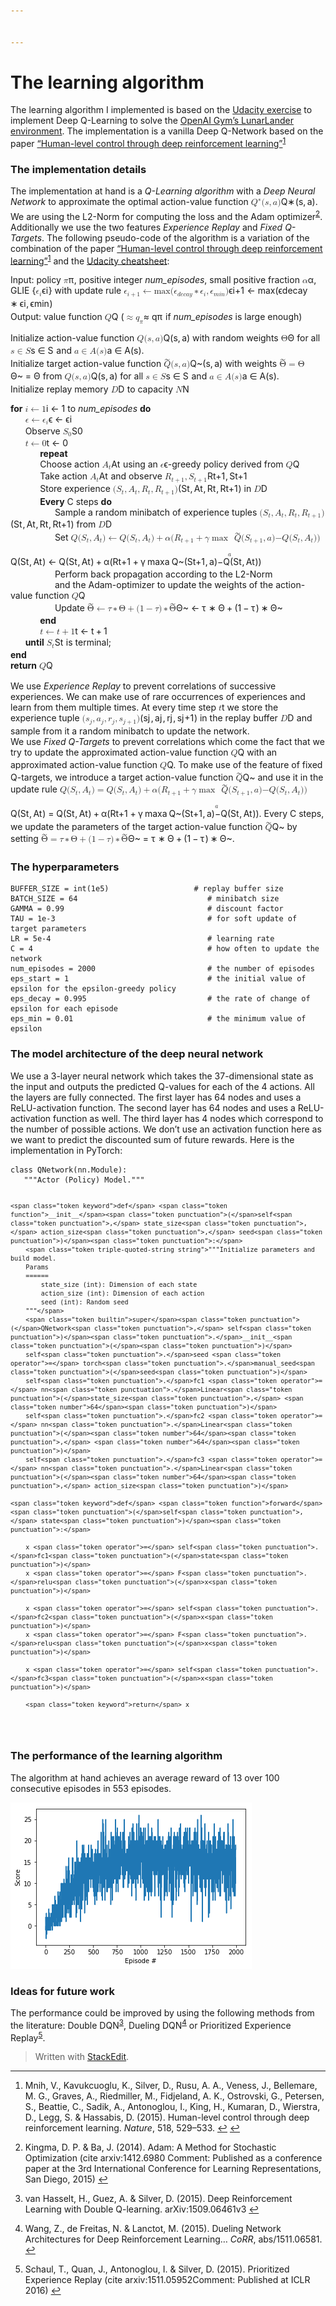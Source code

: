 ```yaml
---


---
```


<h1 id="the-learning-algorithm">The learning algorithm</h1>
<p>The learning algorithm I implemented is based on the <a href="https://github.com/udacity/deep-reinforcement-learning/tree/master/dqn">Udacity exercise</a> to implement Deep Q-Learning to solve the <a href="https://gym.openai.com/envs/LunarLander-v2/">OpenAI Gym’s LunarLander environment</a>. The implementation is a vanilla Deep Q-Network based on the paper <a href="http://dx.doi.org/10.1038/nature14236">“Human-level control through deep reinforcement learning”</a><sup class="footnote-ref"><a href="#fn1" id="fnref1">1</a></sup></p>
<h3 id="the-implementation-details">The implementation details</h3>
<p>The implementation at hand is a <em>Q-Learning algorithm</em> with a <em>Deep Neural Network</em> to approximate the optimal action-value function <span class="katex--inline"><span class="katex"><span class="katex-mathml"><math><semantics><mrow><msup><mi>Q</mi><mo>∗</mo></msup><mo stretchy="false">(</mo><mi>s</mi><mo separator="true">,</mo><mi>a</mi><mo stretchy="false">)</mo></mrow><annotation encoding="application/x-tex">Q^*(s,a)</annotation></semantics></math></span><span class="katex-html" aria-hidden="true"><span class="base"><span class="strut" style="height: 1em; vertical-align: -0.25em;"></span><span class="mord"><span class="mord mathdefault">Q</span><span class="msupsub"><span class="vlist-t"><span class="vlist-r"><span class="vlist" style="height: 0.688696em;"><span class="" style="top: -3.063em; margin-right: 0.05em;"><span class="pstrut" style="height: 2.7em;"></span><span class="sizing reset-size6 size3 mtight"><span class="mbin mtight">∗</span></span></span></span></span></span></span></span><span class="mopen">(</span><span class="mord mathdefault">s</span><span class="mpunct">,</span><span class="mspace" style="margin-right: 0.16666666666666666em;"></span><span class="mord mathdefault">a</span><span class="mclose">)</span></span></span></span></span>. We are using the L2-Norm for computing the loss and the Adam optimizer<sup class="footnote-ref"><a href="#fn2" id="fnref2">2</a></sup>. Additionally we use the two features <em>Experience Replay</em> and <em>Fixed Q-Targets</em>. The following pseudo-code of the algorithm is a variation of the combination of the paper <a href="http://dx.doi.org/10.1038/nature14236">“Human-level control through deep reinforcement learning”</a><sup class="footnote-ref"><a href="#fn1" id="fnref1:1">1</a></sup> and the <a href="https://github.com/udacity/deep-reinforcement-learning/blob/master/cheatsheet/cheatsheet.pdf">Udacity cheatsheet</a>:</p>
<p>Input: policy <span class="katex--inline"><span class="katex"><span class="katex-mathml"><math><semantics><mrow><mi>π</mi></mrow><annotation encoding="application/x-tex">\pi</annotation></semantics></math></span><span class="katex-html" aria-hidden="true"><span class="base"><span class="strut" style="height: 0.43056em; vertical-align: 0em;"></span><span style="margin-right: 0.03588em;" class="mord mathdefault">π</span></span></span></span></span>, positive integer <em>num_episodes</em>, small positive fraction <span class="katex--inline"><span class="katex"><span class="katex-mathml"><math><semantics><mrow><mi>α</mi></mrow><annotation encoding="application/x-tex">\alpha</annotation></semantics></math></span><span class="katex-html" aria-hidden="true"><span class="base"><span class="strut" style="height: 0.43056em; vertical-align: 0em;"></span><span style="margin-right: 0.0037em;" class="mord mathdefault">α</span></span></span></span></span>, GLIE {<span class="katex--inline"><span class="katex"><span class="katex-mathml"><math><semantics><mrow><msub><mi>ϵ</mi><mi>i</mi></msub></mrow><annotation encoding="application/x-tex">\epsilon_i</annotation></semantics></math></span><span class="katex-html" aria-hidden="true"><span class="base"><span class="strut" style="height: 0.58056em; vertical-align: -0.15em;"></span><span class="mord"><span class="mord mathdefault">ϵ</span><span class="msupsub"><span class="vlist-t vlist-t2"><span class="vlist-r"><span class="vlist" style="height: 0.31166399999999994em;"><span class="" style="top: -2.5500000000000003em; margin-left: 0em; margin-right: 0.05em;"><span class="pstrut" style="height: 2.7em;"></span><span class="sizing reset-size6 size3 mtight"><span class="mord mathdefault mtight">i</span></span></span></span><span class="vlist-s">​</span></span><span class="vlist-r"><span class="vlist" style="height: 0.15em;"><span class=""></span></span></span></span></span></span></span></span></span></span>} with update rule <span class="katex--inline"><span class="katex"><span class="katex-mathml"><math><semantics><mrow><msub><mi>ϵ</mi><mrow><mi>i</mi><mo>+</mo><mn>1</mn></mrow></msub><mo>←</mo><mi>max</mi><mo>⁡</mo><mo stretchy="false">(</mo><msub><mi>ϵ</mi><mrow><mi>d</mi><mi>e</mi><mi>c</mi><mi>a</mi><mi>y</mi></mrow></msub><mo>∗</mo><msub><mi>ϵ</mi><mi>i</mi></msub><mo separator="true">,</mo><msub><mi>ϵ</mi><mrow><mi>m</mi><mi>i</mi><mi>n</mi></mrow></msub><mo stretchy="false">)</mo></mrow><annotation encoding="application/x-tex">\epsilon_{i+1} \leftarrow \max(\epsilon_{decay}*\epsilon_i, \epsilon_{min})</annotation></semantics></math></span><span class="katex-html" aria-hidden="true"><span class="base"><span class="strut" style="height: 0.638891em; vertical-align: -0.208331em;"></span><span class="mord"><span class="mord mathdefault">ϵ</span><span class="msupsub"><span class="vlist-t vlist-t2"><span class="vlist-r"><span class="vlist" style="height: 0.311664em;"><span class="" style="top: -2.5500000000000003em; margin-left: 0em; margin-right: 0.05em;"><span class="pstrut" style="height: 2.7em;"></span><span class="sizing reset-size6 size3 mtight"><span class="mord mtight"><span class="mord mathdefault mtight">i</span><span class="mbin mtight">+</span><span class="mord mtight">1</span></span></span></span></span><span class="vlist-s">​</span></span><span class="vlist-r"><span class="vlist" style="height: 0.208331em;"><span class=""></span></span></span></span></span></span><span class="mspace" style="margin-right: 0.2777777777777778em;"></span><span class="mrel">←</span><span class="mspace" style="margin-right: 0.2777777777777778em;"></span></span><span class="base"><span class="strut" style="height: 1.036108em; vertical-align: -0.286108em;"></span><span class="mop">max</span><span class="mopen">(</span><span class="mord"><span class="mord mathdefault">ϵ</span><span class="msupsub"><span class="vlist-t vlist-t2"><span class="vlist-r"><span class="vlist" style="height: 0.3361079999999999em;"><span class="" style="top: -2.5500000000000003em; margin-left: 0em; margin-right: 0.05em;"><span class="pstrut" style="height: 2.7em;"></span><span class="sizing reset-size6 size3 mtight"><span class="mord mtight"><span class="mord mathdefault mtight">d</span><span class="mord mathdefault mtight">e</span><span class="mord mathdefault mtight">c</span><span class="mord mathdefault mtight">a</span><span style="margin-right: 0.03588em;" class="mord mathdefault mtight">y</span></span></span></span></span><span class="vlist-s">​</span></span><span class="vlist-r"><span class="vlist" style="height: 0.286108em;"><span class=""></span></span></span></span></span></span><span class="mspace" style="margin-right: 0.2222222222222222em;"></span><span class="mbin">∗</span><span class="mspace" style="margin-right: 0.2222222222222222em;"></span></span><span class="base"><span class="strut" style="height: 1em; vertical-align: -0.25em;"></span><span class="mord"><span class="mord mathdefault">ϵ</span><span class="msupsub"><span class="vlist-t vlist-t2"><span class="vlist-r"><span class="vlist" style="height: 0.31166399999999994em;"><span class="" style="top: -2.5500000000000003em; margin-left: 0em; margin-right: 0.05em;"><span class="pstrut" style="height: 2.7em;"></span><span class="sizing reset-size6 size3 mtight"><span class="mord mathdefault mtight">i</span></span></span></span><span class="vlist-s">​</span></span><span class="vlist-r"><span class="vlist" style="height: 0.15em;"><span class=""></span></span></span></span></span></span><span class="mpunct">,</span><span class="mspace" style="margin-right: 0.16666666666666666em;"></span><span class="mord"><span class="mord mathdefault">ϵ</span><span class="msupsub"><span class="vlist-t vlist-t2"><span class="vlist-r"><span class="vlist" style="height: 0.31166399999999994em;"><span class="" style="top: -2.5500000000000003em; margin-left: 0em; margin-right: 0.05em;"><span class="pstrut" style="height: 2.7em;"></span><span class="sizing reset-size6 size3 mtight"><span class="mord mtight"><span class="mord mathdefault mtight">m</span><span class="mord mathdefault mtight">i</span><span class="mord mathdefault mtight">n</span></span></span></span></span><span class="vlist-s">​</span></span><span class="vlist-r"><span class="vlist" style="height: 0.15em;"><span class=""></span></span></span></span></span></span><span class="mclose">)</span></span></span></span></span><br>
Output: value function <span class="katex--inline"><span class="katex"><span class="katex-mathml"><math><semantics><mrow><mi>Q</mi></mrow><annotation encoding="application/x-tex">Q</annotation></semantics></math></span><span class="katex-html" aria-hidden="true"><span class="base"><span class="strut" style="height: 0.8777699999999999em; vertical-align: -0.19444em;"></span><span class="mord mathdefault">Q</span></span></span></span></span> (<span class="katex--inline"><span class="katex"><span class="katex-mathml"><math><semantics><mrow><mo>≈</mo><msub><mi>q</mi><mi>π</mi></msub></mrow><annotation encoding="application/x-tex">\approx q_\pi</annotation></semantics></math></span><span class="katex-html" aria-hidden="true"><span class="base"><span class="strut" style="height: 0.48312em; vertical-align: 0em;"></span><span class="mrel">≈</span><span class="mspace" style="margin-right: 0.2777777777777778em;"></span></span><span class="base"><span class="strut" style="height: 0.625em; vertical-align: -0.19444em;"></span><span class="mord"><span style="margin-right: 0.03588em;" class="mord mathdefault">q</span><span class="msupsub"><span class="vlist-t vlist-t2"><span class="vlist-r"><span class="vlist" style="height: 0.151392em;"><span class="" style="top: -2.5500000000000003em; margin-left: -0.03588em; margin-right: 0.05em;"><span class="pstrut" style="height: 2.7em;"></span><span class="sizing reset-size6 size3 mtight"><span style="margin-right: 0.03588em;" class="mord mathdefault mtight">π</span></span></span></span><span class="vlist-s">​</span></span><span class="vlist-r"><span class="vlist" style="height: 0.15em;"><span class=""></span></span></span></span></span></span></span></span></span></span> if <em>num_episodes</em> is large enough)</p>
<p>Initialize action-value function <span class="katex--inline"><span class="katex"><span class="katex-mathml"><math><semantics><mrow><mi>Q</mi><mo stretchy="false">(</mo><mi>s</mi><mo separator="true">,</mo><mi>a</mi><mo stretchy="false">)</mo></mrow><annotation encoding="application/x-tex">Q(s,a)</annotation></semantics></math></span><span class="katex-html" aria-hidden="true"><span class="base"><span class="strut" style="height: 1em; vertical-align: -0.25em;"></span><span class="mord mathdefault">Q</span><span class="mopen">(</span><span class="mord mathdefault">s</span><span class="mpunct">,</span><span class="mspace" style="margin-right: 0.16666666666666666em;"></span><span class="mord mathdefault">a</span><span class="mclose">)</span></span></span></span></span> with random weights <span class="katex--inline"><span class="katex"><span class="katex-mathml"><math><semantics><mrow><mi mathvariant="normal">Θ</mi></mrow><annotation encoding="application/x-tex">\Theta</annotation></semantics></math></span><span class="katex-html" aria-hidden="true"><span class="base"><span class="strut" style="height: 0.68333em; vertical-align: 0em;"></span><span class="mord">Θ</span></span></span></span></span> for all <span class="katex--inline"><span class="katex"><span class="katex-mathml"><math><semantics><mrow><mi>s</mi><mo>∈</mo><mi>S</mi></mrow><annotation encoding="application/x-tex">s \in S</annotation></semantics></math></span><span class="katex-html" aria-hidden="true"><span class="base"><span class="strut" style="height: 0.5782em; vertical-align: -0.0391em;"></span><span class="mord mathdefault">s</span><span class="mspace" style="margin-right: 0.2777777777777778em;"></span><span class="mrel">∈</span><span class="mspace" style="margin-right: 0.2777777777777778em;"></span></span><span class="base"><span class="strut" style="height: 0.68333em; vertical-align: 0em;"></span><span style="margin-right: 0.05764em;" class="mord mathdefault">S</span></span></span></span></span> and <span class="katex--inline"><span class="katex"><span class="katex-mathml"><math><semantics><mrow><mi>a</mi><mo>∈</mo><mi>A</mi><mo stretchy="false">(</mo><mi>s</mi><mo stretchy="false">)</mo></mrow><annotation encoding="application/x-tex">a \in A(s)</annotation></semantics></math></span><span class="katex-html" aria-hidden="true"><span class="base"><span class="strut" style="height: 0.5782em; vertical-align: -0.0391em;"></span><span class="mord mathdefault">a</span><span class="mspace" style="margin-right: 0.2777777777777778em;"></span><span class="mrel">∈</span><span class="mspace" style="margin-right: 0.2777777777777778em;"></span></span><span class="base"><span class="strut" style="height: 1em; vertical-align: -0.25em;"></span><span class="mord mathdefault">A</span><span class="mopen">(</span><span class="mord mathdefault">s</span><span class="mclose">)</span></span></span></span></span>.<br>
Initialize target action-value function <span class="katex--inline"><span class="katex"><span class="katex-mathml"><math><semantics><mrow><mover accent="true"><mi>Q</mi><mo>~</mo></mover><mo stretchy="false">(</mo><mi>s</mi><mo separator="true">,</mo><mi>a</mi><mo stretchy="false">)</mo></mrow><annotation encoding="application/x-tex">\tilde{Q}(s,a)</annotation></semantics></math></span><span class="katex-html" aria-hidden="true"><span class="base"><span class="strut" style="height: 1.1701899999999998em; vertical-align: -0.25em;"></span><span class="mord accent"><span class="vlist-t vlist-t2"><span class="vlist-r"><span class="vlist" style="height: 0.9201899999999998em;"><span class="" style="top: -3em;"><span class="pstrut" style="height: 3em;"></span><span class="mord"><span class="mord mathdefault">Q</span></span></span><span class="" style="top: -3.6023300000000003em;"><span class="pstrut" style="height: 3em;"></span><span class="accent-body" style="left: -0.16666em;">~</span></span></span><span class="vlist-s">​</span></span><span class="vlist-r"><span class="vlist" style="height: 0.19444em;"><span class=""></span></span></span></span></span><span class="mopen">(</span><span class="mord mathdefault">s</span><span class="mpunct">,</span><span class="mspace" style="margin-right: 0.16666666666666666em;"></span><span class="mord mathdefault">a</span><span class="mclose">)</span></span></span></span></span> with weights <span class="katex--inline"><span class="katex"><span class="katex-mathml"><math><semantics><mrow><mover accent="true"><mi mathvariant="normal">Θ</mi><mo>~</mo></mover><mo>=</mo><mi mathvariant="normal">Θ</mi></mrow><annotation encoding="application/x-tex">\tilde{\Theta} = \Theta</annotation></semantics></math></span><span class="katex-html" aria-hidden="true"><span class="base"><span class="strut" style="height: 0.9201899999999998em; vertical-align: 0em;"></span><span class="mord accent"><span class="vlist-t"><span class="vlist-r"><span class="vlist" style="height: 0.9201899999999998em;"><span class="" style="top: -3em;"><span class="pstrut" style="height: 3em;"></span><span class="mord"><span class="mord">Θ</span></span></span><span class="" style="top: -3.6023300000000003em;"><span class="pstrut" style="height: 3em;"></span><span class="accent-body" style="left: -0.25em;">~</span></span></span></span></span></span><span class="mspace" style="margin-right: 0.2777777777777778em;"></span><span class="mrel">=</span><span class="mspace" style="margin-right: 0.2777777777777778em;"></span></span><span class="base"><span class="strut" style="height: 0.68333em; vertical-align: 0em;"></span><span class="mord">Θ</span></span></span></span></span> from <span class="katex--inline"><span class="katex"><span class="katex-mathml"><math><semantics><mrow><mi>Q</mi><mo stretchy="false">(</mo><mi>s</mi><mo separator="true">,</mo><mi>a</mi><mo stretchy="false">)</mo></mrow><annotation encoding="application/x-tex">Q(s,a)</annotation></semantics></math></span><span class="katex-html" aria-hidden="true"><span class="base"><span class="strut" style="height: 1em; vertical-align: -0.25em;"></span><span class="mord mathdefault">Q</span><span class="mopen">(</span><span class="mord mathdefault">s</span><span class="mpunct">,</span><span class="mspace" style="margin-right: 0.16666666666666666em;"></span><span class="mord mathdefault">a</span><span class="mclose">)</span></span></span></span></span> for all <span class="katex--inline"><span class="katex"><span class="katex-mathml"><math><semantics><mrow><mi>s</mi><mo>∈</mo><mi>S</mi></mrow><annotation encoding="application/x-tex">s \in S</annotation></semantics></math></span><span class="katex-html" aria-hidden="true"><span class="base"><span class="strut" style="height: 0.5782em; vertical-align: -0.0391em;"></span><span class="mord mathdefault">s</span><span class="mspace" style="margin-right: 0.2777777777777778em;"></span><span class="mrel">∈</span><span class="mspace" style="margin-right: 0.2777777777777778em;"></span></span><span class="base"><span class="strut" style="height: 0.68333em; vertical-align: 0em;"></span><span style="margin-right: 0.05764em;" class="mord mathdefault">S</span></span></span></span></span> and <span class="katex--inline"><span class="katex"><span class="katex-mathml"><math><semantics><mrow><mi>a</mi><mo>∈</mo><mi>A</mi><mo stretchy="false">(</mo><mi>s</mi><mo stretchy="false">)</mo></mrow><annotation encoding="application/x-tex">a \in A(s)</annotation></semantics></math></span><span class="katex-html" aria-hidden="true"><span class="base"><span class="strut" style="height: 0.5782em; vertical-align: -0.0391em;"></span><span class="mord mathdefault">a</span><span class="mspace" style="margin-right: 0.2777777777777778em;"></span><span class="mrel">∈</span><span class="mspace" style="margin-right: 0.2777777777777778em;"></span></span><span class="base"><span class="strut" style="height: 1em; vertical-align: -0.25em;"></span><span class="mord mathdefault">A</span><span class="mopen">(</span><span class="mord mathdefault">s</span><span class="mclose">)</span></span></span></span></span>.<br>
Initialize replay memory <span class="katex--inline"><span class="katex"><span class="katex-mathml"><math><semantics><mrow><mi>D</mi></mrow><annotation encoding="application/x-tex">D</annotation></semantics></math></span><span class="katex-html" aria-hidden="true"><span class="base"><span class="strut" style="height: 0.68333em; vertical-align: 0em;"></span><span style="margin-right: 0.02778em;" class="mord mathdefault">D</span></span></span></span></span> to capacity <span class="katex--inline"><span class="katex"><span class="katex-mathml"><math><semantics><mrow><mi>N</mi></mrow><annotation encoding="application/x-tex">N</annotation></semantics></math></span><span class="katex-html" aria-hidden="true"><span class="base"><span class="strut" style="height: 0.68333em; vertical-align: 0em;"></span><span style="margin-right: 0.10903em;" class="mord mathdefault">N</span></span></span></span></span></p>
<p><strong>for</strong> <span class="katex--inline"><span class="katex"><span class="katex-mathml"><math><semantics><mrow><mi>i</mi><mo>←</mo><mn>1</mn></mrow><annotation encoding="application/x-tex">i \leftarrow 1</annotation></semantics></math></span><span class="katex-html" aria-hidden="true"><span class="base"><span class="strut" style="height: 0.65952em; vertical-align: 0em;"></span><span class="mord mathdefault">i</span><span class="mspace" style="margin-right: 0.2777777777777778em;"></span><span class="mrel">←</span><span class="mspace" style="margin-right: 0.2777777777777778em;"></span></span><span class="base"><span class="strut" style="height: 0.64444em; vertical-align: 0em;"></span><span class="mord">1</span></span></span></span></span> to <em>num_episodes</em> <strong>do</strong><br>
&nbsp;&nbsp;&nbsp;&nbsp;&nbsp;&nbsp;<span class="katex--inline"><span class="katex"><span class="katex-mathml"><math><semantics><mrow><mi>ϵ</mi><mo>←</mo><msub><mi>ϵ</mi><mi>i</mi></msub></mrow><annotation encoding="application/x-tex">\epsilon \leftarrow \epsilon_i</annotation></semantics></math></span><span class="katex-html" aria-hidden="true"><span class="base"><span class="strut" style="height: 0.43056em; vertical-align: 0em;"></span><span class="mord mathdefault">ϵ</span><span class="mspace" style="margin-right: 0.2777777777777778em;"></span><span class="mrel">←</span><span class="mspace" style="margin-right: 0.2777777777777778em;"></span></span><span class="base"><span class="strut" style="height: 0.58056em; vertical-align: -0.15em;"></span><span class="mord"><span class="mord mathdefault">ϵ</span><span class="msupsub"><span class="vlist-t vlist-t2"><span class="vlist-r"><span class="vlist" style="height: 0.31166399999999994em;"><span class="" style="top: -2.5500000000000003em; margin-left: 0em; margin-right: 0.05em;"><span class="pstrut" style="height: 2.7em;"></span><span class="sizing reset-size6 size3 mtight"><span class="mord mathdefault mtight">i</span></span></span></span><span class="vlist-s">​</span></span><span class="vlist-r"><span class="vlist" style="height: 0.15em;"><span class=""></span></span></span></span></span></span></span></span></span></span><br>
&nbsp;&nbsp;&nbsp;&nbsp;&nbsp;&nbsp;Observe <span class="katex--inline"><span class="katex"><span class="katex-mathml"><math><semantics><mrow><msub><mi>S</mi><mn>0</mn></msub></mrow><annotation encoding="application/x-tex">S_0</annotation></semantics></math></span><span class="katex-html" aria-hidden="true"><span class="base"><span class="strut" style="height: 0.83333em; vertical-align: -0.15em;"></span><span class="mord"><span style="margin-right: 0.05764em;" class="mord mathdefault">S</span><span class="msupsub"><span class="vlist-t vlist-t2"><span class="vlist-r"><span class="vlist" style="height: 0.30110799999999993em;"><span class="" style="top: -2.5500000000000003em; margin-left: -0.05764em; margin-right: 0.05em;"><span class="pstrut" style="height: 2.7em;"></span><span class="sizing reset-size6 size3 mtight"><span class="mord mtight">0</span></span></span></span><span class="vlist-s">​</span></span><span class="vlist-r"><span class="vlist" style="height: 0.15em;"><span class=""></span></span></span></span></span></span></span></span></span></span><br>
&nbsp;&nbsp;&nbsp;&nbsp;&nbsp;&nbsp;<span class="katex--inline"><span class="katex"><span class="katex-mathml"><math><semantics><mrow><mi>t</mi><mo>←</mo><mn>0</mn></mrow><annotation encoding="application/x-tex">t←0</annotation></semantics></math></span><span class="katex-html" aria-hidden="true"><span class="base"><span class="strut" style="height: 0.61508em; vertical-align: 0em;"></span><span class="mord mathdefault">t</span><span class="mspace" style="margin-right: 0.2777777777777778em;"></span><span class="mrel">←</span><span class="mspace" style="margin-right: 0.2777777777777778em;"></span></span><span class="base"><span class="strut" style="height: 0.64444em; vertical-align: 0em;"></span><span class="mord">0</span></span></span></span></span><br>
&nbsp;&nbsp;&nbsp;&nbsp;&nbsp;&nbsp;&nbsp;&nbsp;&nbsp;&nbsp;&nbsp;&nbsp;<strong>repeat</strong><br>
&nbsp;&nbsp;&nbsp;&nbsp;&nbsp;&nbsp;&nbsp;&nbsp;&nbsp;&nbsp;&nbsp;&nbsp;Choose action <span class="katex--inline"><span class="katex"><span class="katex-mathml"><math><semantics><mrow><msub><mi>A</mi><mi>t</mi></msub></mrow><annotation encoding="application/x-tex">A_t</annotation></semantics></math></span><span class="katex-html" aria-hidden="true"><span class="base"><span class="strut" style="height: 0.83333em; vertical-align: -0.15em;"></span><span class="mord"><span class="mord mathdefault">A</span><span class="msupsub"><span class="vlist-t vlist-t2"><span class="vlist-r"><span class="vlist" style="height: 0.2805559999999999em;"><span class="" style="top: -2.5500000000000003em; margin-left: 0em; margin-right: 0.05em;"><span class="pstrut" style="height: 2.7em;"></span><span class="sizing reset-size6 size3 mtight"><span class="mord mathdefault mtight">t</span></span></span></span><span class="vlist-s">​</span></span><span class="vlist-r"><span class="vlist" style="height: 0.15em;"><span class=""></span></span></span></span></span></span></span></span></span></span> using an <span class="katex--inline"><span class="katex"><span class="katex-mathml"><math><semantics><mrow><mi>ϵ</mi></mrow><annotation encoding="application/x-tex">\epsilon</annotation></semantics></math></span><span class="katex-html" aria-hidden="true"><span class="base"><span class="strut" style="height: 0.43056em; vertical-align: 0em;"></span><span class="mord mathdefault">ϵ</span></span></span></span></span>-greedy policy derived from <span class="katex--inline"><span class="katex"><span class="katex-mathml"><math><semantics><mrow><mi>Q</mi></mrow><annotation encoding="application/x-tex">Q</annotation></semantics></math></span><span class="katex-html" aria-hidden="true"><span class="base"><span class="strut" style="height: 0.8777699999999999em; vertical-align: -0.19444em;"></span><span class="mord mathdefault">Q</span></span></span></span></span><br>
&nbsp;&nbsp;&nbsp;&nbsp;&nbsp;&nbsp;&nbsp;&nbsp;&nbsp;&nbsp;&nbsp;&nbsp;Take action <span class="katex--inline"><span class="katex"><span class="katex-mathml"><math><semantics><mrow><msub><mi>A</mi><mi>t</mi></msub></mrow><annotation encoding="application/x-tex">A_t</annotation></semantics></math></span><span class="katex-html" aria-hidden="true"><span class="base"><span class="strut" style="height: 0.83333em; vertical-align: -0.15em;"></span><span class="mord"><span class="mord mathdefault">A</span><span class="msupsub"><span class="vlist-t vlist-t2"><span class="vlist-r"><span class="vlist" style="height: 0.2805559999999999em;"><span class="" style="top: -2.5500000000000003em; margin-left: 0em; margin-right: 0.05em;"><span class="pstrut" style="height: 2.7em;"></span><span class="sizing reset-size6 size3 mtight"><span class="mord mathdefault mtight">t</span></span></span></span><span class="vlist-s">​</span></span><span class="vlist-r"><span class="vlist" style="height: 0.15em;"><span class=""></span></span></span></span></span></span></span></span></span></span> and observe <span class="katex--inline"><span class="katex"><span class="katex-mathml"><math><semantics><mrow><msub><mi>R</mi><mrow><mi>t</mi><mo>+</mo><mn>1</mn></mrow></msub><mo separator="true">,</mo><msub><mi>S</mi><mrow><mi>t</mi><mo>+</mo><mn>1</mn></mrow></msub></mrow><annotation encoding="application/x-tex">R_{t+1} , S_{t+1}</annotation></semantics></math></span><span class="katex-html" aria-hidden="true"><span class="base"><span class="strut" style="height: 0.891661em; vertical-align: -0.208331em;"></span><span class="mord"><span style="margin-right: 0.00773em;" class="mord mathdefault">R</span><span class="msupsub"><span class="vlist-t vlist-t2"><span class="vlist-r"><span class="vlist" style="height: 0.301108em;"><span class="" style="top: -2.5500000000000003em; margin-left: -0.00773em; margin-right: 0.05em;"><span class="pstrut" style="height: 2.7em;"></span><span class="sizing reset-size6 size3 mtight"><span class="mord mtight"><span class="mord mathdefault mtight">t</span><span class="mbin mtight">+</span><span class="mord mtight">1</span></span></span></span></span><span class="vlist-s">​</span></span><span class="vlist-r"><span class="vlist" style="height: 0.208331em;"><span class=""></span></span></span></span></span></span><span class="mpunct">,</span><span class="mspace" style="margin-right: 0.16666666666666666em;"></span><span class="mord"><span style="margin-right: 0.05764em;" class="mord mathdefault">S</span><span class="msupsub"><span class="vlist-t vlist-t2"><span class="vlist-r"><span class="vlist" style="height: 0.301108em;"><span class="" style="top: -2.5500000000000003em; margin-left: -0.05764em; margin-right: 0.05em;"><span class="pstrut" style="height: 2.7em;"></span><span class="sizing reset-size6 size3 mtight"><span class="mord mtight"><span class="mord mathdefault mtight">t</span><span class="mbin mtight">+</span><span class="mord mtight">1</span></span></span></span></span><span class="vlist-s">​</span></span><span class="vlist-r"><span class="vlist" style="height: 0.208331em;"><span class=""></span></span></span></span></span></span></span></span></span></span><br>
&nbsp;&nbsp;&nbsp;&nbsp;&nbsp;&nbsp;&nbsp;&nbsp;&nbsp;&nbsp;&nbsp;&nbsp;Store experience <span class="katex--inline"><span class="katex"><span class="katex-mathml"><math><semantics><mrow><mo stretchy="false">(</mo><msub><mi>S</mi><mi>t</mi></msub><mo separator="true">,</mo><msub><mi>A</mi><mi>t</mi></msub><mo separator="true">,</mo><msub><mi>R</mi><mi>t</mi></msub><mo separator="true">,</mo><msub><mi>R</mi><mrow><mi>t</mi><mo>+</mo><mn>1</mn></mrow></msub><mo stretchy="false">)</mo></mrow><annotation encoding="application/x-tex">(S_t, A_t, R_t, R_{t+1})</annotation></semantics></math></span><span class="katex-html" aria-hidden="true"><span class="base"><span class="strut" style="height: 1em; vertical-align: -0.25em;"></span><span class="mopen">(</span><span class="mord"><span style="margin-right: 0.05764em;" class="mord mathdefault">S</span><span class="msupsub"><span class="vlist-t vlist-t2"><span class="vlist-r"><span class="vlist" style="height: 0.2805559999999999em;"><span class="" style="top: -2.5500000000000003em; margin-left: -0.05764em; margin-right: 0.05em;"><span class="pstrut" style="height: 2.7em;"></span><span class="sizing reset-size6 size3 mtight"><span class="mord mathdefault mtight">t</span></span></span></span><span class="vlist-s">​</span></span><span class="vlist-r"><span class="vlist" style="height: 0.15em;"><span class=""></span></span></span></span></span></span><span class="mpunct">,</span><span class="mspace" style="margin-right: 0.16666666666666666em;"></span><span class="mord"><span class="mord mathdefault">A</span><span class="msupsub"><span class="vlist-t vlist-t2"><span class="vlist-r"><span class="vlist" style="height: 0.2805559999999999em;"><span class="" style="top: -2.5500000000000003em; margin-left: 0em; margin-right: 0.05em;"><span class="pstrut" style="height: 2.7em;"></span><span class="sizing reset-size6 size3 mtight"><span class="mord mathdefault mtight">t</span></span></span></span><span class="vlist-s">​</span></span><span class="vlist-r"><span class="vlist" style="height: 0.15em;"><span class=""></span></span></span></span></span></span><span class="mpunct">,</span><span class="mspace" style="margin-right: 0.16666666666666666em;"></span><span class="mord"><span style="margin-right: 0.00773em;" class="mord mathdefault">R</span><span class="msupsub"><span class="vlist-t vlist-t2"><span class="vlist-r"><span class="vlist" style="height: 0.2805559999999999em;"><span class="" style="top: -2.5500000000000003em; margin-left: -0.00773em; margin-right: 0.05em;"><span class="pstrut" style="height: 2.7em;"></span><span class="sizing reset-size6 size3 mtight"><span class="mord mathdefault mtight">t</span></span></span></span><span class="vlist-s">​</span></span><span class="vlist-r"><span class="vlist" style="height: 0.15em;"><span class=""></span></span></span></span></span></span><span class="mpunct">,</span><span class="mspace" style="margin-right: 0.16666666666666666em;"></span><span class="mord"><span style="margin-right: 0.00773em;" class="mord mathdefault">R</span><span class="msupsub"><span class="vlist-t vlist-t2"><span class="vlist-r"><span class="vlist" style="height: 0.301108em;"><span class="" style="top: -2.5500000000000003em; margin-left: -0.00773em; margin-right: 0.05em;"><span class="pstrut" style="height: 2.7em;"></span><span class="sizing reset-size6 size3 mtight"><span class="mord mtight"><span class="mord mathdefault mtight">t</span><span class="mbin mtight">+</span><span class="mord mtight">1</span></span></span></span></span><span class="vlist-s">​</span></span><span class="vlist-r"><span class="vlist" style="height: 0.208331em;"><span class=""></span></span></span></span></span></span><span class="mclose">)</span></span></span></span></span> in <span class="katex--inline"><span class="katex"><span class="katex-mathml"><math><semantics><mrow><mi>D</mi></mrow><annotation encoding="application/x-tex">D</annotation></semantics></math></span><span class="katex-html" aria-hidden="true"><span class="base"><span class="strut" style="height: 0.68333em; vertical-align: 0em;"></span><span style="margin-right: 0.02778em;" class="mord mathdefault">D</span></span></span></span></span><br>
&nbsp;&nbsp;&nbsp;&nbsp;&nbsp;&nbsp;&nbsp;&nbsp;&nbsp;&nbsp;&nbsp;&nbsp;<strong>Every</strong> C steps <strong>do</strong><br>
&nbsp;&nbsp;&nbsp;&nbsp;&nbsp;&nbsp;&nbsp;&nbsp;&nbsp;&nbsp;&nbsp;&nbsp;&nbsp;&nbsp;&nbsp;&nbsp;&nbsp;&nbsp;Sample a random minibatch of experience tuples <span class="katex--inline"><span class="katex"><span class="katex-mathml"><math><semantics><mrow><mo stretchy="false">(</mo><msub><mi>S</mi><mi>t</mi></msub><mo separator="true">,</mo><msub><mi>A</mi><mi>t</mi></msub><mo separator="true">,</mo><msub><mi>R</mi><mi>t</mi></msub><mo separator="true">,</mo><msub><mi>R</mi><mrow><mi>t</mi><mo>+</mo><mn>1</mn></mrow></msub><mo stretchy="false">)</mo></mrow><annotation encoding="application/x-tex">(S_t, A_t, R_t, R_{t+1})</annotation></semantics></math></span><span class="katex-html" aria-hidden="true"><span class="base"><span class="strut" style="height: 1em; vertical-align: -0.25em;"></span><span class="mopen">(</span><span class="mord"><span style="margin-right: 0.05764em;" class="mord mathdefault">S</span><span class="msupsub"><span class="vlist-t vlist-t2"><span class="vlist-r"><span class="vlist" style="height: 0.2805559999999999em;"><span class="" style="top: -2.5500000000000003em; margin-left: -0.05764em; margin-right: 0.05em;"><span class="pstrut" style="height: 2.7em;"></span><span class="sizing reset-size6 size3 mtight"><span class="mord mathdefault mtight">t</span></span></span></span><span class="vlist-s">​</span></span><span class="vlist-r"><span class="vlist" style="height: 0.15em;"><span class=""></span></span></span></span></span></span><span class="mpunct">,</span><span class="mspace" style="margin-right: 0.16666666666666666em;"></span><span class="mord"><span class="mord mathdefault">A</span><span class="msupsub"><span class="vlist-t vlist-t2"><span class="vlist-r"><span class="vlist" style="height: 0.2805559999999999em;"><span class="" style="top: -2.5500000000000003em; margin-left: 0em; margin-right: 0.05em;"><span class="pstrut" style="height: 2.7em;"></span><span class="sizing reset-size6 size3 mtight"><span class="mord mathdefault mtight">t</span></span></span></span><span class="vlist-s">​</span></span><span class="vlist-r"><span class="vlist" style="height: 0.15em;"><span class=""></span></span></span></span></span></span><span class="mpunct">,</span><span class="mspace" style="margin-right: 0.16666666666666666em;"></span><span class="mord"><span style="margin-right: 0.00773em;" class="mord mathdefault">R</span><span class="msupsub"><span class="vlist-t vlist-t2"><span class="vlist-r"><span class="vlist" style="height: 0.2805559999999999em;"><span class="" style="top: -2.5500000000000003em; margin-left: -0.00773em; margin-right: 0.05em;"><span class="pstrut" style="height: 2.7em;"></span><span class="sizing reset-size6 size3 mtight"><span class="mord mathdefault mtight">t</span></span></span></span><span class="vlist-s">​</span></span><span class="vlist-r"><span class="vlist" style="height: 0.15em;"><span class=""></span></span></span></span></span></span><span class="mpunct">,</span><span class="mspace" style="margin-right: 0.16666666666666666em;"></span><span class="mord"><span style="margin-right: 0.00773em;" class="mord mathdefault">R</span><span class="msupsub"><span class="vlist-t vlist-t2"><span class="vlist-r"><span class="vlist" style="height: 0.301108em;"><span class="" style="top: -2.5500000000000003em; margin-left: -0.00773em; margin-right: 0.05em;"><span class="pstrut" style="height: 2.7em;"></span><span class="sizing reset-size6 size3 mtight"><span class="mord mtight"><span class="mord mathdefault mtight">t</span><span class="mbin mtight">+</span><span class="mord mtight">1</span></span></span></span></span><span class="vlist-s">​</span></span><span class="vlist-r"><span class="vlist" style="height: 0.208331em;"><span class=""></span></span></span></span></span></span><span class="mclose">)</span></span></span></span></span> from <span class="katex--inline"><span class="katex"><span class="katex-mathml"><math><semantics><mrow><mi>D</mi></mrow><annotation encoding="application/x-tex">D</annotation></semantics></math></span><span class="katex-html" aria-hidden="true"><span class="base"><span class="strut" style="height: 0.68333em; vertical-align: 0em;"></span><span style="margin-right: 0.02778em;" class="mord mathdefault">D</span></span></span></span></span><br>
&nbsp;&nbsp;&nbsp;&nbsp;&nbsp;&nbsp;&nbsp;&nbsp;&nbsp;&nbsp;&nbsp;&nbsp;&nbsp;&nbsp;&nbsp;&nbsp;&nbsp;&nbsp;Set <span class="katex--inline"><span class="katex"><span class="katex-mathml"><math><semantics><mrow><mi>Q</mi><mo stretchy="false">(</mo><msub><mi>S</mi><mi>t</mi></msub><mo separator="true">,</mo><msub><mi>A</mi><mi>t</mi></msub><mo stretchy="false">)</mo><mo>←</mo><mi>Q</mi><mo stretchy="false">(</mo><msub><mi>S</mi><mi>t</mi></msub><mo separator="true">,</mo><msub><mi>A</mi><mi>t</mi></msub><mo stretchy="false">)</mo><mo>+</mo><mi>α</mi><mo stretchy="false">(</mo><msub><mi>R</mi><mrow><mi>t</mi><mo>+</mo><mn>1</mn></mrow></msub><mo>+</mo><mi>γ</mi><msub><mo><mi>max</mi><mo>⁡</mo></mo><mi>a</mi></msub><mover accent="true"><mi>Q</mi><mo>~</mo></mover><mo stretchy="false">(</mo><msub><mi>S</mi><mrow><mi>t</mi><mo>+</mo><mn>1</mn></mrow></msub><mo separator="true">,</mo><mi>a</mi><mo stretchy="false">)</mo><mi mathvariant="normal">−</mi><mi>Q</mi><mo stretchy="false">(</mo><msub><mi>S</mi><mi>t</mi></msub><mo separator="true">,</mo><msub><mi>A</mi><mi>t</mi></msub><mo stretchy="false">)</mo><mo stretchy="false">)</mo></mrow><annotation encoding="application/x-tex">Q(S_t, A_t) \leftarrow Q(S_t, A_t) + \alpha(R_{t+1} + \gamma \max_a \tilde{Q}(S_{t+1}, a) − Q(S_t, A_t))</annotation></semantics></math></span><span class="katex-html" aria-hidden="true"><span class="base"><span class="strut" style="height: 1em; vertical-align: -0.25em;"></span><span class="mord mathdefault">Q</span><span class="mopen">(</span><span class="mord"><span style="margin-right: 0.05764em;" class="mord mathdefault">S</span><span class="msupsub"><span class="vlist-t vlist-t2"><span class="vlist-r"><span class="vlist" style="height: 0.2805559999999999em;"><span class="" style="top: -2.5500000000000003em; margin-left: -0.05764em; margin-right: 0.05em;"><span class="pstrut" style="height: 2.7em;"></span><span class="sizing reset-size6 size3 mtight"><span class="mord mathdefault mtight">t</span></span></span></span><span class="vlist-s">​</span></span><span class="vlist-r"><span class="vlist" style="height: 0.15em;"><span class=""></span></span></span></span></span></span><span class="mpunct">,</span><span class="mspace" style="margin-right: 0.16666666666666666em;"></span><span class="mord"><span class="mord mathdefault">A</span><span class="msupsub"><span class="vlist-t vlist-t2"><span class="vlist-r"><span class="vlist" style="height: 0.2805559999999999em;"><span class="" style="top: -2.5500000000000003em; margin-left: 0em; margin-right: 0.05em;"><span class="pstrut" style="height: 2.7em;"></span><span class="sizing reset-size6 size3 mtight"><span class="mord mathdefault mtight">t</span></span></span></span><span class="vlist-s">​</span></span><span class="vlist-r"><span class="vlist" style="height: 0.15em;"><span class=""></span></span></span></span></span></span><span class="mclose">)</span><span class="mspace" style="margin-right: 0.2777777777777778em;"></span><span class="mrel">←</span><span class="mspace" style="margin-right: 0.2777777777777778em;"></span></span><span class="base"><span class="strut" style="height: 1em; vertical-align: -0.25em;"></span><span class="mord mathdefault">Q</span><span class="mopen">(</span><span class="mord"><span style="margin-right: 0.05764em;" class="mord mathdefault">S</span><span class="msupsub"><span class="vlist-t vlist-t2"><span class="vlist-r"><span class="vlist" style="height: 0.2805559999999999em;"><span class="" style="top: -2.5500000000000003em; margin-left: -0.05764em; margin-right: 0.05em;"><span class="pstrut" style="height: 2.7em;"></span><span class="sizing reset-size6 size3 mtight"><span class="mord mathdefault mtight">t</span></span></span></span><span class="vlist-s">​</span></span><span class="vlist-r"><span class="vlist" style="height: 0.15em;"><span class=""></span></span></span></span></span></span><span class="mpunct">,</span><span class="mspace" style="margin-right: 0.16666666666666666em;"></span><span class="mord"><span class="mord mathdefault">A</span><span class="msupsub"><span class="vlist-t vlist-t2"><span class="vlist-r"><span class="vlist" style="height: 0.2805559999999999em;"><span class="" style="top: -2.5500000000000003em; margin-left: 0em; margin-right: 0.05em;"><span class="pstrut" style="height: 2.7em;"></span><span class="sizing reset-size6 size3 mtight"><span class="mord mathdefault mtight">t</span></span></span></span><span class="vlist-s">​</span></span><span class="vlist-r"><span class="vlist" style="height: 0.15em;"><span class=""></span></span></span></span></span></span><span class="mclose">)</span><span class="mspace" style="margin-right: 0.2222222222222222em;"></span><span class="mbin">+</span><span class="mspace" style="margin-right: 0.2222222222222222em;"></span></span><span class="base"><span class="strut" style="height: 1em; vertical-align: -0.25em;"></span><span style="margin-right: 0.0037em;" class="mord mathdefault">α</span><span class="mopen">(</span><span class="mord"><span style="margin-right: 0.00773em;" class="mord mathdefault">R</span><span class="msupsub"><span class="vlist-t vlist-t2"><span class="vlist-r"><span class="vlist" style="height: 0.301108em;"><span class="" style="top: -2.5500000000000003em; margin-left: -0.00773em; margin-right: 0.05em;"><span class="pstrut" style="height: 2.7em;"></span><span class="sizing reset-size6 size3 mtight"><span class="mord mtight"><span class="mord mathdefault mtight">t</span><span class="mbin mtight">+</span><span class="mord mtight">1</span></span></span></span></span><span class="vlist-s">​</span></span><span class="vlist-r"><span class="vlist" style="height: 0.208331em;"><span class=""></span></span></span></span></span></span><span class="mspace" style="margin-right: 0.2222222222222222em;"></span><span class="mbin">+</span><span class="mspace" style="margin-right: 0.2222222222222222em;"></span></span><span class="base"><span class="strut" style="height: 1.1701899999999998em; vertical-align: -0.25em;"></span><span style="margin-right: 0.05556em;" class="mord mathdefault">γ</span><span class="mspace" style="margin-right: 0.16666666666666666em;"></span><span class="mop"><span class="mop">max</span><span class="msupsub"><span class="vlist-t vlist-t2"><span class="vlist-r"><span class="vlist" style="height: 0.151392em;"><span class="" style="top: -2.5500000000000003em; margin-right: 0.05em;"><span class="pstrut" style="height: 2.7em;"></span><span class="sizing reset-size6 size3 mtight"><span class="mord mathdefault mtight">a</span></span></span></span><span class="vlist-s">​</span></span><span class="vlist-r"><span class="vlist" style="height: 0.15em;"><span class=""></span></span></span></span></span></span><span class="mspace" style="margin-right: 0.16666666666666666em;"></span><span class="mord accent"><span class="vlist-t vlist-t2"><span class="vlist-r"><span class="vlist" style="height: 0.9201899999999998em;"><span class="" style="top: -3em;"><span class="pstrut" style="height: 3em;"></span><span class="mord"><span class="mord mathdefault">Q</span></span></span><span class="" style="top: -3.6023300000000003em;"><span class="pstrut" style="height: 3em;"></span><span class="accent-body" style="left: -0.16666em;">~</span></span></span><span class="vlist-s">​</span></span><span class="vlist-r"><span class="vlist" style="height: 0.19444em;"><span class=""></span></span></span></span></span><span class="mopen">(</span><span class="mord"><span style="margin-right: 0.05764em;" class="mord mathdefault">S</span><span class="msupsub"><span class="vlist-t vlist-t2"><span class="vlist-r"><span class="vlist" style="height: 0.301108em;"><span class="" style="top: -2.5500000000000003em; margin-left: -0.05764em; margin-right: 0.05em;"><span class="pstrut" style="height: 2.7em;"></span><span class="sizing reset-size6 size3 mtight"><span class="mord mtight"><span class="mord mathdefault mtight">t</span><span class="mbin mtight">+</span><span class="mord mtight">1</span></span></span></span></span><span class="vlist-s">​</span></span><span class="vlist-r"><span class="vlist" style="height: 0.208331em;"><span class=""></span></span></span></span></span></span><span class="mpunct">,</span><span class="mspace" style="margin-right: 0.16666666666666666em;"></span><span class="mord mathdefault">a</span><span class="mclose">)</span><span class="mord">−</span><span class="mord mathdefault">Q</span><span class="mopen">(</span><span class="mord"><span style="margin-right: 0.05764em;" class="mord mathdefault">S</span><span class="msupsub"><span class="vlist-t vlist-t2"><span class="vlist-r"><span class="vlist" style="height: 0.2805559999999999em;"><span class="" style="top: -2.5500000000000003em; margin-left: -0.05764em; margin-right: 0.05em;"><span class="pstrut" style="height: 2.7em;"></span><span class="sizing reset-size6 size3 mtight"><span class="mord mathdefault mtight">t</span></span></span></span><span class="vlist-s">​</span></span><span class="vlist-r"><span class="vlist" style="height: 0.15em;"><span class=""></span></span></span></span></span></span><span class="mpunct">,</span><span class="mspace" style="margin-right: 0.16666666666666666em;"></span><span class="mord"><span class="mord mathdefault">A</span><span class="msupsub"><span class="vlist-t vlist-t2"><span class="vlist-r"><span class="vlist" style="height: 0.2805559999999999em;"><span class="" style="top: -2.5500000000000003em; margin-left: 0em; margin-right: 0.05em;"><span class="pstrut" style="height: 2.7em;"></span><span class="sizing reset-size6 size3 mtight"><span class="mord mathdefault mtight">t</span></span></span></span><span class="vlist-s">​</span></span><span class="vlist-r"><span class="vlist" style="height: 0.15em;"><span class=""></span></span></span></span></span></span><span class="mclose">)</span><span class="mclose">)</span></span></span></span></span><br>
&nbsp;&nbsp;&nbsp;&nbsp;&nbsp;&nbsp;&nbsp;&nbsp;&nbsp;&nbsp;&nbsp;&nbsp;&nbsp;&nbsp;&nbsp;&nbsp;&nbsp;&nbsp;Perform back propagation according to the L2-Norm<br>
&nbsp;&nbsp;&nbsp;&nbsp;&nbsp;&nbsp;&nbsp;&nbsp;&nbsp;&nbsp;&nbsp;&nbsp;&nbsp;&nbsp;&nbsp;&nbsp;&nbsp;&nbsp;and the Adam-optimizer to update the weights of the action-value function <span class="katex--inline"><span class="katex"><span class="katex-mathml"><math><semantics><mrow><mi>Q</mi></mrow><annotation encoding="application/x-tex">Q</annotation></semantics></math></span><span class="katex-html" aria-hidden="true"><span class="base"><span class="strut" style="height: 0.8777699999999999em; vertical-align: -0.19444em;"></span><span class="mord mathdefault">Q</span></span></span></span></span><br>
&nbsp;&nbsp;&nbsp;&nbsp;&nbsp;&nbsp;&nbsp;&nbsp;&nbsp;&nbsp;&nbsp;&nbsp;&nbsp;&nbsp;&nbsp;&nbsp;&nbsp;&nbsp;Update <span class="katex--inline"><span class="katex"><span class="katex-mathml"><math><semantics><mrow><mover accent="true"><mi mathvariant="normal">Θ</mi><mo>~</mo></mover><mo>←</mo><mi>τ</mi><mo>∗</mo><mi mathvariant="normal">Θ</mi><mo>+</mo><mo stretchy="false">(</mo><mn>1</mn><mo>−</mo><mi>τ</mi><mo stretchy="false">)</mo><mo>∗</mo><mover accent="true"><mi mathvariant="normal">Θ</mi><mo>~</mo></mover></mrow><annotation encoding="application/x-tex">\tilde{\Theta} \leftarrow \tau*\Theta + (1 - \tau)*\tilde{\Theta}</annotation></semantics></math></span><span class="katex-html" aria-hidden="true"><span class="base"><span class="strut" style="height: 0.9201899999999998em; vertical-align: 0em;"></span><span class="mord accent"><span class="vlist-t"><span class="vlist-r"><span class="vlist" style="height: 0.9201899999999998em;"><span class="" style="top: -3em;"><span class="pstrut" style="height: 3em;"></span><span class="mord"><span class="mord">Θ</span></span></span><span class="" style="top: -3.6023300000000003em;"><span class="pstrut" style="height: 3em;"></span><span class="accent-body" style="left: -0.25em;">~</span></span></span></span></span></span><span class="mspace" style="margin-right: 0.2777777777777778em;"></span><span class="mrel">←</span><span class="mspace" style="margin-right: 0.2777777777777778em;"></span></span><span class="base"><span class="strut" style="height: 0.46528em; vertical-align: 0em;"></span><span style="margin-right: 0.1132em;" class="mord mathdefault">τ</span><span class="mspace" style="margin-right: 0.2222222222222222em;"></span><span class="mbin">∗</span><span class="mspace" style="margin-right: 0.2222222222222222em;"></span></span><span class="base"><span class="strut" style="height: 0.76666em; vertical-align: -0.08333em;"></span><span class="mord">Θ</span><span class="mspace" style="margin-right: 0.2222222222222222em;"></span><span class="mbin">+</span><span class="mspace" style="margin-right: 0.2222222222222222em;"></span></span><span class="base"><span class="strut" style="height: 1em; vertical-align: -0.25em;"></span><span class="mopen">(</span><span class="mord">1</span><span class="mspace" style="margin-right: 0.2222222222222222em;"></span><span class="mbin">−</span><span class="mspace" style="margin-right: 0.2222222222222222em;"></span></span><span class="base"><span class="strut" style="height: 1em; vertical-align: -0.25em;"></span><span style="margin-right: 0.1132em;" class="mord mathdefault">τ</span><span class="mclose">)</span><span class="mspace" style="margin-right: 0.2222222222222222em;"></span><span class="mbin">∗</span><span class="mspace" style="margin-right: 0.2222222222222222em;"></span></span><span class="base"><span class="strut" style="height: 0.9201899999999998em; vertical-align: 0em;"></span><span class="mord accent"><span class="vlist-t"><span class="vlist-r"><span class="vlist" style="height: 0.9201899999999998em;"><span class="" style="top: -3em;"><span class="pstrut" style="height: 3em;"></span><span class="mord"><span class="mord">Θ</span></span></span><span class="" style="top: -3.6023300000000003em;"><span class="pstrut" style="height: 3em;"></span><span class="accent-body" style="left: -0.25em;">~</span></span></span></span></span></span></span></span></span></span><br>
&nbsp;&nbsp;&nbsp;&nbsp;&nbsp;&nbsp;&nbsp;&nbsp;&nbsp;&nbsp;&nbsp;&nbsp;<strong>end</strong><br>
&nbsp;&nbsp;&nbsp;&nbsp;&nbsp;&nbsp;&nbsp;&nbsp;&nbsp;&nbsp;&nbsp;&nbsp;<span class="katex--inline"><span class="katex"><span class="katex-mathml"><math><semantics><mrow><mi>t</mi><mo>←</mo><mi>t</mi><mo>+</mo><mn>1</mn></mrow><annotation encoding="application/x-tex">t \leftarrow t+1</annotation></semantics></math></span><span class="katex-html" aria-hidden="true"><span class="base"><span class="strut" style="height: 0.61508em; vertical-align: 0em;"></span><span class="mord mathdefault">t</span><span class="mspace" style="margin-right: 0.2777777777777778em;"></span><span class="mrel">←</span><span class="mspace" style="margin-right: 0.2777777777777778em;"></span></span><span class="base"><span class="strut" style="height: 0.69841em; vertical-align: -0.08333em;"></span><span class="mord mathdefault">t</span><span class="mspace" style="margin-right: 0.2222222222222222em;"></span><span class="mbin">+</span><span class="mspace" style="margin-right: 0.2222222222222222em;"></span></span><span class="base"><span class="strut" style="height: 0.64444em; vertical-align: 0em;"></span><span class="mord">1</span></span></span></span></span><br>
&nbsp;&nbsp;&nbsp;&nbsp;&nbsp;&nbsp;<strong>until</strong> <span class="katex--inline"><span class="katex"><span class="katex-mathml"><math><semantics><mrow><msub><mi>S</mi><mi>t</mi></msub></mrow><annotation encoding="application/x-tex">S_t</annotation></semantics></math></span><span class="katex-html" aria-hidden="true"><span class="base"><span class="strut" style="height: 0.83333em; vertical-align: -0.15em;"></span><span class="mord"><span style="margin-right: 0.05764em;" class="mord mathdefault">S</span><span class="msupsub"><span class="vlist-t vlist-t2"><span class="vlist-r"><span class="vlist" style="height: 0.2805559999999999em;"><span class="" style="top: -2.5500000000000003em; margin-left: -0.05764em; margin-right: 0.05em;"><span class="pstrut" style="height: 2.7em;"></span><span class="sizing reset-size6 size3 mtight"><span class="mord mathdefault mtight">t</span></span></span></span><span class="vlist-s">​</span></span><span class="vlist-r"><span class="vlist" style="height: 0.15em;"><span class=""></span></span></span></span></span></span></span></span></span></span> is terminal;<br>
<strong>end</strong><br>
<strong>return</strong> <span class="katex--inline"><span class="katex"><span class="katex-mathml"><math><semantics><mrow><mi>Q</mi></mrow><annotation encoding="application/x-tex">Q</annotation></semantics></math></span><span class="katex-html" aria-hidden="true"><span class="base"><span class="strut" style="height: 0.8777699999999999em; vertical-align: -0.19444em;"></span><span class="mord mathdefault">Q</span></span></span></span></span></p>
<p>We use <em>Experience Replay</em> to prevent correlations of successive experiences. We can make use of rare occurrences of experiences and learn from them multiple times.  At every time step <span class="katex--inline"><span class="katex"><span class="katex-mathml"><math><semantics><mrow><mi>t</mi></mrow><annotation encoding="application/x-tex">t</annotation></semantics></math></span><span class="katex-html" aria-hidden="true"><span class="base"><span class="strut" style="height: 0.61508em; vertical-align: 0em;"></span><span class="mord mathdefault">t</span></span></span></span></span> we store the experience tuple <span class="katex--inline"><span class="katex"><span class="katex-mathml"><math><semantics><mrow><mo stretchy="false">(</mo><msub><mi>s</mi><mi>j</mi></msub><mo separator="true">,</mo><msub><mi>a</mi><mi>j</mi></msub><mo separator="true">,</mo><msub><mi>r</mi><mi>j</mi></msub><mo separator="true">,</mo><msub><mi>s</mi><mrow><mi>j</mi><mo>+</mo><mn>1</mn></mrow></msub><mo stretchy="false">)</mo></mrow><annotation encoding="application/x-tex">(s_j, a_j, r_j, s_{j+1})</annotation></semantics></math></span><span class="katex-html" aria-hidden="true"><span class="base"><span class="strut" style="height: 1.036108em; vertical-align: -0.286108em;"></span><span class="mopen">(</span><span class="mord"><span class="mord mathdefault">s</span><span class="msupsub"><span class="vlist-t vlist-t2"><span class="vlist-r"><span class="vlist" style="height: 0.311664em;"><span class="" style="top: -2.5500000000000003em; margin-left: 0em; margin-right: 0.05em;"><span class="pstrut" style="height: 2.7em;"></span><span class="sizing reset-size6 size3 mtight"><span style="margin-right: 0.05724em;" class="mord mathdefault mtight">j</span></span></span></span><span class="vlist-s">​</span></span><span class="vlist-r"><span class="vlist" style="height: 0.286108em;"><span class=""></span></span></span></span></span></span><span class="mpunct">,</span><span class="mspace" style="margin-right: 0.16666666666666666em;"></span><span class="mord"><span class="mord mathdefault">a</span><span class="msupsub"><span class="vlist-t vlist-t2"><span class="vlist-r"><span class="vlist" style="height: 0.311664em;"><span class="" style="top: -2.5500000000000003em; margin-left: 0em; margin-right: 0.05em;"><span class="pstrut" style="height: 2.7em;"></span><span class="sizing reset-size6 size3 mtight"><span style="margin-right: 0.05724em;" class="mord mathdefault mtight">j</span></span></span></span><span class="vlist-s">​</span></span><span class="vlist-r"><span class="vlist" style="height: 0.286108em;"><span class=""></span></span></span></span></span></span><span class="mpunct">,</span><span class="mspace" style="margin-right: 0.16666666666666666em;"></span><span class="mord"><span style="margin-right: 0.02778em;" class="mord mathdefault">r</span><span class="msupsub"><span class="vlist-t vlist-t2"><span class="vlist-r"><span class="vlist" style="height: 0.311664em;"><span class="" style="top: -2.5500000000000003em; margin-left: -0.02778em; margin-right: 0.05em;"><span class="pstrut" style="height: 2.7em;"></span><span class="sizing reset-size6 size3 mtight"><span style="margin-right: 0.05724em;" class="mord mathdefault mtight">j</span></span></span></span><span class="vlist-s">​</span></span><span class="vlist-r"><span class="vlist" style="height: 0.286108em;"><span class=""></span></span></span></span></span></span><span class="mpunct">,</span><span class="mspace" style="margin-right: 0.16666666666666666em;"></span><span class="mord"><span class="mord mathdefault">s</span><span class="msupsub"><span class="vlist-t vlist-t2"><span class="vlist-r"><span class="vlist" style="height: 0.311664em;"><span class="" style="top: -2.5500000000000003em; margin-left: 0em; margin-right: 0.05em;"><span class="pstrut" style="height: 2.7em;"></span><span class="sizing reset-size6 size3 mtight"><span class="mord mtight"><span style="margin-right: 0.05724em;" class="mord mathdefault mtight">j</span><span class="mbin mtight">+</span><span class="mord mtight">1</span></span></span></span></span><span class="vlist-s">​</span></span><span class="vlist-r"><span class="vlist" style="height: 0.286108em;"><span class=""></span></span></span></span></span></span><span class="mclose">)</span></span></span></span></span> in the replay buffer <span class="katex--inline"><span class="katex"><span class="katex-mathml"><math><semantics><mrow><mi>D</mi></mrow><annotation encoding="application/x-tex">D</annotation></semantics></math></span><span class="katex-html" aria-hidden="true"><span class="base"><span class="strut" style="height: 0.68333em; vertical-align: 0em;"></span><span style="margin-right: 0.02778em;" class="mord mathdefault">D</span></span></span></span></span> and sample from it a random minibatch to update the network.<br>
We use <em>Fixed Q-Targets</em> to prevent correlations which come the fact that we try to update the approximated action-value function <span class="katex--inline"><span class="katex"><span class="katex-mathml"><math><semantics><mrow><mi>Q</mi></mrow><annotation encoding="application/x-tex">Q</annotation></semantics></math></span><span class="katex-html" aria-hidden="true"><span class="base"><span class="strut" style="height: 0.8777699999999999em; vertical-align: -0.19444em;"></span><span class="mord mathdefault">Q</span></span></span></span></span> with an approximated action-value function <span class="katex--inline"><span class="katex"><span class="katex-mathml"><math><semantics><mrow><mi>Q</mi></mrow><annotation encoding="application/x-tex">Q</annotation></semantics></math></span><span class="katex-html" aria-hidden="true"><span class="base"><span class="strut" style="height: 0.8777699999999999em; vertical-align: -0.19444em;"></span><span class="mord mathdefault">Q</span></span></span></span></span>. To make use of the feature of fixed Q-targets, we introduce a target action-value function <span class="katex--inline"><span class="katex"><span class="katex-mathml"><math><semantics><mrow><mover accent="true"><mi>Q</mi><mo>~</mo></mover></mrow><annotation encoding="application/x-tex">\tilde{Q}</annotation></semantics></math></span><span class="katex-html" aria-hidden="true"><span class="base"><span class="strut" style="height: 1.1146299999999998em; vertical-align: -0.19444em;"></span><span class="mord accent"><span class="vlist-t vlist-t2"><span class="vlist-r"><span class="vlist" style="height: 0.9201899999999998em;"><span class="" style="top: -3em;"><span class="pstrut" style="height: 3em;"></span><span class="mord"><span class="mord mathdefault">Q</span></span></span><span class="" style="top: -3.6023300000000003em;"><span class="pstrut" style="height: 3em;"></span><span class="accent-body" style="left: -0.16666em;">~</span></span></span><span class="vlist-s">​</span></span><span class="vlist-r"><span class="vlist" style="height: 0.19444em;"><span class=""></span></span></span></span></span></span></span></span></span> and use it in the update rule <span class="katex--inline"><span class="katex"><span class="katex-mathml"><math><semantics><mrow><mi>Q</mi><mo stretchy="false">(</mo><msub><mi>S</mi><mi>t</mi></msub><mo separator="true">,</mo><msub><mi>A</mi><mi>t</mi></msub><mo stretchy="false">)</mo><mo>=</mo><mi>Q</mi><mo stretchy="false">(</mo><msub><mi>S</mi><mi>t</mi></msub><mo separator="true">,</mo><msub><mi>A</mi><mi>t</mi></msub><mo stretchy="false">)</mo><mo>+</mo><mi>α</mi><mo stretchy="false">(</mo><msub><mi>R</mi><mrow><mi>t</mi><mo>+</mo><mn>1</mn></mrow></msub><mo>+</mo><mi>γ</mi><msub><mo><mi>max</mi><mo>⁡</mo></mo><mi>a</mi></msub><mover accent="true"><mi>Q</mi><mo>~</mo></mover><mo stretchy="false">(</mo><msub><mi>S</mi><mrow><mi>t</mi><mo>+</mo><mn>1</mn></mrow></msub><mo separator="true">,</mo><mi>a</mi><mo stretchy="false">)</mo><mi mathvariant="normal">−</mi><mi>Q</mi><mo stretchy="false">(</mo><msub><mi>S</mi><mi>t</mi></msub><mo separator="true">,</mo><msub><mi>A</mi><mi>t</mi></msub><mo stretchy="false">)</mo><mo stretchy="false">)</mo></mrow><annotation encoding="application/x-tex">Q(S_t, A_t) = Q(S_t, A_t) + \alpha(R_{t+1} + \gamma \max_a \tilde{Q}(S_{t+1}, a) − Q(S_t, A_t))</annotation></semantics></math></span><span class="katex-html" aria-hidden="true"><span class="base"><span class="strut" style="height: 1em; vertical-align: -0.25em;"></span><span class="mord mathdefault">Q</span><span class="mopen">(</span><span class="mord"><span style="margin-right: 0.05764em;" class="mord mathdefault">S</span><span class="msupsub"><span class="vlist-t vlist-t2"><span class="vlist-r"><span class="vlist" style="height: 0.2805559999999999em;"><span class="" style="top: -2.5500000000000003em; margin-left: -0.05764em; margin-right: 0.05em;"><span class="pstrut" style="height: 2.7em;"></span><span class="sizing reset-size6 size3 mtight"><span class="mord mathdefault mtight">t</span></span></span></span><span class="vlist-s">​</span></span><span class="vlist-r"><span class="vlist" style="height: 0.15em;"><span class=""></span></span></span></span></span></span><span class="mpunct">,</span><span class="mspace" style="margin-right: 0.16666666666666666em;"></span><span class="mord"><span class="mord mathdefault">A</span><span class="msupsub"><span class="vlist-t vlist-t2"><span class="vlist-r"><span class="vlist" style="height: 0.2805559999999999em;"><span class="" style="top: -2.5500000000000003em; margin-left: 0em; margin-right: 0.05em;"><span class="pstrut" style="height: 2.7em;"></span><span class="sizing reset-size6 size3 mtight"><span class="mord mathdefault mtight">t</span></span></span></span><span class="vlist-s">​</span></span><span class="vlist-r"><span class="vlist" style="height: 0.15em;"><span class=""></span></span></span></span></span></span><span class="mclose">)</span><span class="mspace" style="margin-right: 0.2777777777777778em;"></span><span class="mrel">=</span><span class="mspace" style="margin-right: 0.2777777777777778em;"></span></span><span class="base"><span class="strut" style="height: 1em; vertical-align: -0.25em;"></span><span class="mord mathdefault">Q</span><span class="mopen">(</span><span class="mord"><span style="margin-right: 0.05764em;" class="mord mathdefault">S</span><span class="msupsub"><span class="vlist-t vlist-t2"><span class="vlist-r"><span class="vlist" style="height: 0.2805559999999999em;"><span class="" style="top: -2.5500000000000003em; margin-left: -0.05764em; margin-right: 0.05em;"><span class="pstrut" style="height: 2.7em;"></span><span class="sizing reset-size6 size3 mtight"><span class="mord mathdefault mtight">t</span></span></span></span><span class="vlist-s">​</span></span><span class="vlist-r"><span class="vlist" style="height: 0.15em;"><span class=""></span></span></span></span></span></span><span class="mpunct">,</span><span class="mspace" style="margin-right: 0.16666666666666666em;"></span><span class="mord"><span class="mord mathdefault">A</span><span class="msupsub"><span class="vlist-t vlist-t2"><span class="vlist-r"><span class="vlist" style="height: 0.2805559999999999em;"><span class="" style="top: -2.5500000000000003em; margin-left: 0em; margin-right: 0.05em;"><span class="pstrut" style="height: 2.7em;"></span><span class="sizing reset-size6 size3 mtight"><span class="mord mathdefault mtight">t</span></span></span></span><span class="vlist-s">​</span></span><span class="vlist-r"><span class="vlist" style="height: 0.15em;"><span class=""></span></span></span></span></span></span><span class="mclose">)</span><span class="mspace" style="margin-right: 0.2222222222222222em;"></span><span class="mbin">+</span><span class="mspace" style="margin-right: 0.2222222222222222em;"></span></span><span class="base"><span class="strut" style="height: 1em; vertical-align: -0.25em;"></span><span style="margin-right: 0.0037em;" class="mord mathdefault">α</span><span class="mopen">(</span><span class="mord"><span style="margin-right: 0.00773em;" class="mord mathdefault">R</span><span class="msupsub"><span class="vlist-t vlist-t2"><span class="vlist-r"><span class="vlist" style="height: 0.301108em;"><span class="" style="top: -2.5500000000000003em; margin-left: -0.00773em; margin-right: 0.05em;"><span class="pstrut" style="height: 2.7em;"></span><span class="sizing reset-size6 size3 mtight"><span class="mord mtight"><span class="mord mathdefault mtight">t</span><span class="mbin mtight">+</span><span class="mord mtight">1</span></span></span></span></span><span class="vlist-s">​</span></span><span class="vlist-r"><span class="vlist" style="height: 0.208331em;"><span class=""></span></span></span></span></span></span><span class="mspace" style="margin-right: 0.2222222222222222em;"></span><span class="mbin">+</span><span class="mspace" style="margin-right: 0.2222222222222222em;"></span></span><span class="base"><span class="strut" style="height: 1.1701899999999998em; vertical-align: -0.25em;"></span><span style="margin-right: 0.05556em;" class="mord mathdefault">γ</span><span class="mspace" style="margin-right: 0.16666666666666666em;"></span><span class="mop"><span class="mop">max</span><span class="msupsub"><span class="vlist-t vlist-t2"><span class="vlist-r"><span class="vlist" style="height: 0.151392em;"><span class="" style="top: -2.5500000000000003em; margin-right: 0.05em;"><span class="pstrut" style="height: 2.7em;"></span><span class="sizing reset-size6 size3 mtight"><span class="mord mathdefault mtight">a</span></span></span></span><span class="vlist-s">​</span></span><span class="vlist-r"><span class="vlist" style="height: 0.15em;"><span class=""></span></span></span></span></span></span><span class="mspace" style="margin-right: 0.16666666666666666em;"></span><span class="mord accent"><span class="vlist-t vlist-t2"><span class="vlist-r"><span class="vlist" style="height: 0.9201899999999998em;"><span class="" style="top: -3em;"><span class="pstrut" style="height: 3em;"></span><span class="mord"><span class="mord mathdefault">Q</span></span></span><span class="" style="top: -3.6023300000000003em;"><span class="pstrut" style="height: 3em;"></span><span class="accent-body" style="left: -0.16666em;">~</span></span></span><span class="vlist-s">​</span></span><span class="vlist-r"><span class="vlist" style="height: 0.19444em;"><span class=""></span></span></span></span></span><span class="mopen">(</span><span class="mord"><span style="margin-right: 0.05764em;" class="mord mathdefault">S</span><span class="msupsub"><span class="vlist-t vlist-t2"><span class="vlist-r"><span class="vlist" style="height: 0.301108em;"><span class="" style="top: -2.5500000000000003em; margin-left: -0.05764em; margin-right: 0.05em;"><span class="pstrut" style="height: 2.7em;"></span><span class="sizing reset-size6 size3 mtight"><span class="mord mtight"><span class="mord mathdefault mtight">t</span><span class="mbin mtight">+</span><span class="mord mtight">1</span></span></span></span></span><span class="vlist-s">​</span></span><span class="vlist-r"><span class="vlist" style="height: 0.208331em;"><span class=""></span></span></span></span></span></span><span class="mpunct">,</span><span class="mspace" style="margin-right: 0.16666666666666666em;"></span><span class="mord mathdefault">a</span><span class="mclose">)</span><span class="mord">−</span><span class="mord mathdefault">Q</span><span class="mopen">(</span><span class="mord"><span style="margin-right: 0.05764em;" class="mord mathdefault">S</span><span class="msupsub"><span class="vlist-t vlist-t2"><span class="vlist-r"><span class="vlist" style="height: 0.2805559999999999em;"><span class="" style="top: -2.5500000000000003em; margin-left: -0.05764em; margin-right: 0.05em;"><span class="pstrut" style="height: 2.7em;"></span><span class="sizing reset-size6 size3 mtight"><span class="mord mathdefault mtight">t</span></span></span></span><span class="vlist-s">​</span></span><span class="vlist-r"><span class="vlist" style="height: 0.15em;"><span class=""></span></span></span></span></span></span><span class="mpunct">,</span><span class="mspace" style="margin-right: 0.16666666666666666em;"></span><span class="mord"><span class="mord mathdefault">A</span><span class="msupsub"><span class="vlist-t vlist-t2"><span class="vlist-r"><span class="vlist" style="height: 0.2805559999999999em;"><span class="" style="top: -2.5500000000000003em; margin-left: 0em; margin-right: 0.05em;"><span class="pstrut" style="height: 2.7em;"></span><span class="sizing reset-size6 size3 mtight"><span class="mord mathdefault mtight">t</span></span></span></span><span class="vlist-s">​</span></span><span class="vlist-r"><span class="vlist" style="height: 0.15em;"><span class=""></span></span></span></span></span></span><span class="mclose">)</span><span class="mclose">)</span></span></span></span></span>. Every C steps, we update the parameters of the target action-value function <span class="katex--inline"><span class="katex"><span class="katex-mathml"><math><semantics><mrow><mover accent="true"><mi>Q</mi><mo>~</mo></mover></mrow><annotation encoding="application/x-tex">\tilde{Q}</annotation></semantics></math></span><span class="katex-html" aria-hidden="true"><span class="base"><span class="strut" style="height: 1.1146299999999998em; vertical-align: -0.19444em;"></span><span class="mord accent"><span class="vlist-t vlist-t2"><span class="vlist-r"><span class="vlist" style="height: 0.9201899999999998em;"><span class="" style="top: -3em;"><span class="pstrut" style="height: 3em;"></span><span class="mord"><span class="mord mathdefault">Q</span></span></span><span class="" style="top: -3.6023300000000003em;"><span class="pstrut" style="height: 3em;"></span><span class="accent-body" style="left: -0.16666em;">~</span></span></span><span class="vlist-s">​</span></span><span class="vlist-r"><span class="vlist" style="height: 0.19444em;"><span class=""></span></span></span></span></span></span></span></span></span> by setting <span class="katex--inline"><span class="katex"><span class="katex-mathml"><math><semantics><mrow><mover accent="true"><mi mathvariant="normal">Θ</mi><mo>~</mo></mover><mo>=</mo><mi>τ</mi><mo>∗</mo><mi mathvariant="normal">Θ</mi><mo>+</mo><mo stretchy="false">(</mo><mn>1</mn><mo>−</mo><mi>τ</mi><mo stretchy="false">)</mo><mo>∗</mo><mover accent="true"><mi mathvariant="normal">Θ</mi><mo>~</mo></mover></mrow><annotation encoding="application/x-tex">\tilde{\Theta} = \tau*\Theta + (1 - \tau)*\tilde{\Theta}</annotation></semantics></math></span><span class="katex-html" aria-hidden="true"><span class="base"><span class="strut" style="height: 0.9201899999999998em; vertical-align: 0em;"></span><span class="mord accent"><span class="vlist-t"><span class="vlist-r"><span class="vlist" style="height: 0.9201899999999998em;"><span class="" style="top: -3em;"><span class="pstrut" style="height: 3em;"></span><span class="mord"><span class="mord">Θ</span></span></span><span class="" style="top: -3.6023300000000003em;"><span class="pstrut" style="height: 3em;"></span><span class="accent-body" style="left: -0.25em;">~</span></span></span></span></span></span><span class="mspace" style="margin-right: 0.2777777777777778em;"></span><span class="mrel">=</span><span class="mspace" style="margin-right: 0.2777777777777778em;"></span></span><span class="base"><span class="strut" style="height: 0.46528em; vertical-align: 0em;"></span><span style="margin-right: 0.1132em;" class="mord mathdefault">τ</span><span class="mspace" style="margin-right: 0.2222222222222222em;"></span><span class="mbin">∗</span><span class="mspace" style="margin-right: 0.2222222222222222em;"></span></span><span class="base"><span class="strut" style="height: 0.76666em; vertical-align: -0.08333em;"></span><span class="mord">Θ</span><span class="mspace" style="margin-right: 0.2222222222222222em;"></span><span class="mbin">+</span><span class="mspace" style="margin-right: 0.2222222222222222em;"></span></span><span class="base"><span class="strut" style="height: 1em; vertical-align: -0.25em;"></span><span class="mopen">(</span><span class="mord">1</span><span class="mspace" style="margin-right: 0.2222222222222222em;"></span><span class="mbin">−</span><span class="mspace" style="margin-right: 0.2222222222222222em;"></span></span><span class="base"><span class="strut" style="height: 1em; vertical-align: -0.25em;"></span><span style="margin-right: 0.1132em;" class="mord mathdefault">τ</span><span class="mclose">)</span><span class="mspace" style="margin-right: 0.2222222222222222em;"></span><span class="mbin">∗</span><span class="mspace" style="margin-right: 0.2222222222222222em;"></span></span><span class="base"><span class="strut" style="height: 0.9201899999999998em; vertical-align: 0em;"></span><span class="mord accent"><span class="vlist-t"><span class="vlist-r"><span class="vlist" style="height: 0.9201899999999998em;"><span class="" style="top: -3em;"><span class="pstrut" style="height: 3em;"></span><span class="mord"><span class="mord">Θ</span></span></span><span class="" style="top: -3.6023300000000003em;"><span class="pstrut" style="height: 3em;"></span><span class="accent-body" style="left: -0.25em;">~</span></span></span></span></span></span></span></span></span></span>.</p>
<h3 id="the-hyperparameters">The hyperparameters</h3>
<pre><code>BUFFER_SIZE = int(1e5)  					# replay buffer size 	
BATCH_SIZE = 64         					# minibatch size
GAMMA = 0.99            					# discount factor
TAU = 1e-3              					# for soft update of target parameters
LR = 5e-4               					# learning rate
C = 4                   					# how often to update the network
num_episodes = 2000							# the number of episodes
eps_start = 1								# the initial value of epsilon for the epsilon-greedy policy
eps_decay = 0.995							# the rate of change of epsilon for each episode
eps_min = 0.01								# the minimum value of epsilon
</code></pre>
<h3 id="the-model-architecture-of-the-deep-neural-network">The model architecture of the deep neural network</h3>
<p>We use a 3-layer neural network which takes the 37-dimensional state as the input and outputs the predicted Q-values for each of the 4 actions. All the layers are fully connected. The first layer has 64 nodes and uses a ReLU-activation function. The second layer has 64 nodes and uses a ReLU-activation function as well. The third layer has 4 nodes which correspond to the number of possible actions. We don’t use an activation function here as we want to predict the discounted sum of future rewards. Here is the implementation in PyTorch:</p>
<pre class=" language-python"><code class="prism  language-python"><span class="token keyword">class</span> <span class="token class-name">QNetwork</span><span class="token punctuation">(</span>nn<span class="token punctuation">.</span>Module<span class="token punctuation">)</span><span class="token punctuation">:</span>
   <span class="token triple-quoted-string string">"""Actor (Policy) Model."""</span>

    <span class="token keyword">def</span> <span class="token function">__init__</span><span class="token punctuation">(</span>self<span class="token punctuation">,</span> state_size<span class="token punctuation">,</span> action_size<span class="token punctuation">,</span> seed<span class="token punctuation">)</span><span class="token punctuation">:</span>
        <span class="token triple-quoted-string string">"""Initialize parameters and build model.
        Params
        ======
            state_size (int): Dimension of each state
            action_size (int): Dimension of each action
            seed (int): Random seed
        """</span>
        <span class="token builtin">super</span><span class="token punctuation">(</span>QNetwork<span class="token punctuation">,</span> self<span class="token punctuation">)</span><span class="token punctuation">.</span>__init__<span class="token punctuation">(</span><span class="token punctuation">)</span>
        self<span class="token punctuation">.</span>seed <span class="token operator">=</span> torch<span class="token punctuation">.</span>manual_seed<span class="token punctuation">(</span>seed<span class="token punctuation">)</span>
        self<span class="token punctuation">.</span>fc1 <span class="token operator">=</span> nn<span class="token punctuation">.</span>Linear<span class="token punctuation">(</span>state_size<span class="token punctuation">,</span> <span class="token number">64</span><span class="token punctuation">)</span>
        self<span class="token punctuation">.</span>fc2 <span class="token operator">=</span> nn<span class="token punctuation">.</span>Linear<span class="token punctuation">(</span><span class="token number">64</span><span class="token punctuation">,</span> <span class="token number">64</span><span class="token punctuation">)</span>
        self<span class="token punctuation">.</span>fc3 <span class="token operator">=</span> nn<span class="token punctuation">.</span>Linear<span class="token punctuation">(</span><span class="token number">64</span><span class="token punctuation">,</span> action_size<span class="token punctuation">)</span>

    <span class="token keyword">def</span> <span class="token function">forward</span><span class="token punctuation">(</span>self<span class="token punctuation">,</span> state<span class="token punctuation">)</span><span class="token punctuation">:</span>

        x <span class="token operator">=</span> self<span class="token punctuation">.</span>fc1<span class="token punctuation">(</span>state<span class="token punctuation">)</span>
        x <span class="token operator">=</span> F<span class="token punctuation">.</span>relu<span class="token punctuation">(</span>x<span class="token punctuation">)</span>
        
        x <span class="token operator">=</span> self<span class="token punctuation">.</span>fc2<span class="token punctuation">(</span>x<span class="token punctuation">)</span>
        x <span class="token operator">=</span> F<span class="token punctuation">.</span>relu<span class="token punctuation">(</span>x<span class="token punctuation">)</span>
        
        x <span class="token operator">=</span> self<span class="token punctuation">.</span>fc3<span class="token punctuation">(</span>x<span class="token punctuation">)</span>
                
        <span class="token keyword">return</span> x
</code></pre>
<h3 id="the-performance-of-the-learning-algorithm">The performance of the learning algorithm</h3>
<p>The algorithm at hand achieves an average reward of 13 over 100 consecutive episodes in 553 episodes.</p>
<p><img src="https://github.com/fjonck/Project_1_Navigation/blob/master/score.png" alt="score"></p>
<h3 id="ideas-for-future-work">Ideas for future work</h3>
<p>The performance could be improved by using the following methods from the literature: Double DQN<sup class="footnote-ref"><a href="#fn3" id="fnref3">3</a></sup>, Dueling DQN<sup class="footnote-ref"><a href="#fn4" id="fnref4">4</a></sup> or Prioritized Experience Replay<sup class="footnote-ref"><a href="#fn5" id="fnref5">5</a></sup>.</p>
<blockquote>
<p>Written with <a href="https://stackedit.io/">StackEdit</a>.</p>
</blockquote>
<hr class="footnotes-sep">
<section class="footnotes">
<ol class="footnotes-list">
<li id="fn1" class="footnote-item"><p>Mnih, V., Kavukcuoglu, K., Silver, D., Rusu, A. A., Veness, J., Bellemare, M. G., Graves, A., Riedmiller, M., Fidjeland, A. K., Ostrovski, G., Petersen, S., Beattie, C., Sadik, A., Antonoglou, I., King, H., Kumaran, D., Wierstra, D., Legg, S. &amp; Hassabis, D. (2015). Human-level control through deep reinforcement learning. <em>Nature</em>, 518, 529–533. <a href="#fnref1" class="footnote-backref">↩︎</a> <a href="#fnref1:1" class="footnote-backref">↩︎</a></p>
</li>
<li id="fn2" class="footnote-item"><p>Kingma, D. P. &amp; Ba, J. (2014). Adam: A Method for Stochastic Optimization (cite arxiv:1412.6980 Comment: Published as a conference paper at the 3rd International Conference for Learning Representations, San Diego, 2015) <a href="#fnref2" class="footnote-backref">↩︎</a></p>
</li>
<li id="fn3" class="footnote-item"><p>van Hasselt, H., Guez, A. &amp; Silver, D. (2015). Deep Reinforcement Learning with Double Q-learning. arXiv:1509.06461v3 <a href="#fnref3" class="footnote-backref">↩︎</a></p>
</li>
<li id="fn4" class="footnote-item"><p>Wang, Z., de Freitas, N. &amp; Lanctot, M. (2015). Dueling Network Architectures for Deep Reinforcement Learning… <em>CoRR</em>, abs/1511.06581. <a href="#fnref4" class="footnote-backref">↩︎</a></p>
</li>
<li id="fn5" class="footnote-item"><p>Schaul, T., Quan, J., Antonoglou, I. &amp; Silver, D. (2015). Prioritized Experience Replay (cite arxiv:1511.05952Comment: Published at ICLR 2016) <a href="#fnref5" class="footnote-backref">↩︎</a></p>
</li>
</ol>
</section>

